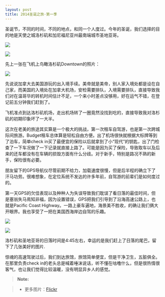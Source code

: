 ```yaml
---
layout: post
title: 2014圣诞之旅·第一季
---
```

圣诞节，不同的时间，不同的地点，和同一个人度过。今年的圣诞，我们选择的目的地是天使之城洛杉矶和加尼福尼亚州最南端城市圣地亚哥。

![](http://i.imgur.com/Up5exTT.png)

![](http://i.imgur.com/cAk1Nnk.png)

先上一张在飞机上鸟瞰洛杉矶Downtown的照片：

![](http://i.imgur.com/uzvRdhg.png)

先说说加拿大去美国游玩的出入境手续。美帝就是美帝，别人家入境处都是设在自己家，而美国的入境处在加拿大机场，安检需要排队，入境需要排队，直接导致我们对在温哥华的转机时间估计不足，一个来小时差点没够用，好在运气不错，在登记前五分钟我们赶到了。

飞机准点到达洛杉矶机场，走出机场转了一圈竟然没找到吃的，直接导致我对洛杉矶的初期印象坏了一大半。

这次在老美的旅途其实算是一个极大的挑战，第一次租车自驾游，也是第一次跨城际间旅游。Budget租车总体算是轻松自由方便。出了机场很快就根据大标牌等到了泊车，简单check in买了最便宜的保险以后就拿到了小“现代”的钥匙，出了门检查了一下车况做了一下记录就直接上路了。可能是因为买了保险，导致取车以及后来的还车都没有在车辆的损毁方面有什么分歧。对于新手，特别是路况不熟的新手，保险很有必要。

朋友留下的GPS导航仪尽管前期不给力，加载速度很慢，但是后半程的确立下了汗马功劳。很难想象，在定位系统不发达的许多年前，自驾游的前辈们是如何度过的。

第一天GPS的欠佳表现以及种种人为失误导致我们耽误了看日落的最佳时间，但是塞翁失马焉知非福，因为设置错误，GPS把我们引导到了沿海高速公路上，也就是Pacific Coast Highway。一路上豪车遍地，海景美不胜收，的确让我们俩大开眼界。我也享受了一把在美国西海岸边自驾的乐趣。

![](http://i.imgur.com/EVEJPFo.png)

![](http://i.imgur.com/XJxtFOG.png)

洛杉矶和圣地亚哥的日落时间是4:45左右，幸运的是我们赶上了日落的尾巴，留下了几张美好的图片. 

惊魂的高速驾驶过后，我们到达旅馆，旅馆简单便宜，但是干净卫生，五脏俱全。在那里负责check in的老头总是喊着唾沫说话，听不懂在咕噜什么，但是很热情很客气，也让我们觉得比较温暖，没有明显异乡人的感觉。


> **Note:**

> - 更多图片：[Flickr](https://www.flickr.com/photos/lszhou/sets)